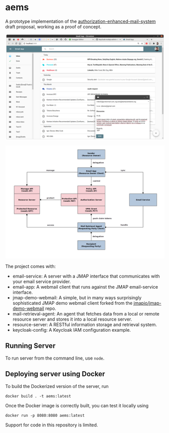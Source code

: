 # aems
A prototype implementation of the [authorization-enhanced-mail-system][1] draft proposal, working as a proof of concept.

![GUI](./docs/images/gui.png)

![Abstract Flow](./docs/images/abstract-flow.png)

The project comes with:

* email-service: A server with a JMAP interface that communicates with your email service provider.
* email-app: A webmail client that runs against the JMAP email-service interface.
* jmap-demo-webmail: A simple, but in many ways surprisingly sophisticated JMAP demo webmail client forked from the [jmapio/jmap-demo-webmail][2] repo.
* mail-retrieval-agent: An agent that fetches data from a local or remote resource server and stores it into a local resource server.
* resource-server: A RESTful information storage and retrieval system.
* keycloak-config: A Keycloak IAM configuration example.

## Running Server

To run server from the command line, use `node`.

## Deploying server using Docker

To build the Dockerized version of the server, run

```
docker build . -t aems:latest
```

Once the Docker image is correctly built, you can test it locally using

```
docker run -p 8080:8080 aems:latest
```

Support for code in this repository is limited.

[1]: https://github.com/uma-email/proposal
[2]: https://github.com/jmapio/jmap-demo-webmail
